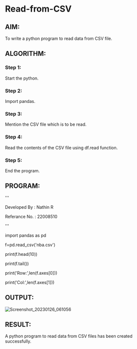 # Read-from-CSV

## AIM:
To write a python program to read data from CSV file.

## ALGORITHM:

### Step 1:
Start the python.
### Step 2:
Import pandas.
### Step 3:
Mention the CSV file which is to be read.
### Step 4:
Read the contents of the CSV file using df.read function.
### Step 5:
End the program.

## PROGRAM:

'''

Developed By : Nathin R

Referance No. : 22008510

'''

import pandas as pd

f=pd.read_csv('nba.csv')

print(f.head(10))

print(f.tail())

print('Row:',len(f.axes[0]))

print('Col:',len(f.axes[1]))

## OUTPUT:

![Screenshot_20230126_061056](https://user-images.githubusercontent.com/118679646/214837981-884de253-6ab2-4145-9420-ccb7469e587e.png)


## RESULT:
A python program to read data from CSV files has been created successfully.
